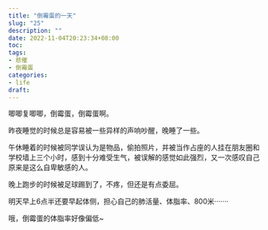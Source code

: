 ```yaml
---
title: "倒霉蛋的一天"
slug: "25"
description: ""
date: 2022-11-04T20:23:34+08:00
toc: 
tags: 
- 悲催
- 倒霉蛋
categories:
- life
draft: 
---
```


唧唧复唧唧，倒霉蛋，倒霉蛋啊。

昨夜睡觉的时候总是容易被一些异样的声响吵醒，晚睡了一些。

午休睡着的时候被同学误认为是物品，偷拍照片，并被当作占座的人挂在朋友圈和学校墙上三个小时，感到十分难受生气，被误解的感觉如此强烈，又一次感叹自己原来是这么自卑敏感的人。

晚上跑步的时候被足球踢到了，不疼，但还是有点委屈。

明天早上6点半还要早起体侧，担心自己的肺活量、体脂率、800米·······

哦，倒霉蛋的体脂率好像偏低~





 
